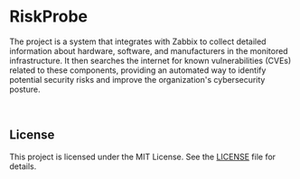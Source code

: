 # RiskProbe
The project is a system that integrates with Zabbix to collect detailed information about hardware, software, and manufacturers in the monitored infrastructure. It then searches the internet for known vulnerabilities (CVEs) related to these components, providing an automated way to identify potential security risks and improve the organization's cybersecurity posture.

<br>

## License
This project is licensed under the MIT License. See the [LICENSE](LICENSE) file for details.
